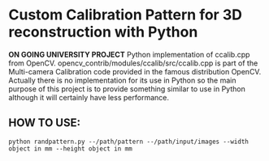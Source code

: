 # Custom Calibration Pattern for 3D reconstruction with Python
**ON GOING UNIVERSITY PROJECT**
Python implementation of ccalib.cpp from OpenCV.
opencv_contrib/modules/ccalib/src/ccalib.cpp is part of the Multi-camera Calibration code provided in the famous distribution OpenCV. 
Actually there is no implementation for its use in Python so the main purpose of this project is to provide something similar to use in Python
although it will certainly have less performance.

## HOW TO USE:
```
python randpattern.py --/path/pattern --/path/input/images --width object in mm --height object in mm
```
